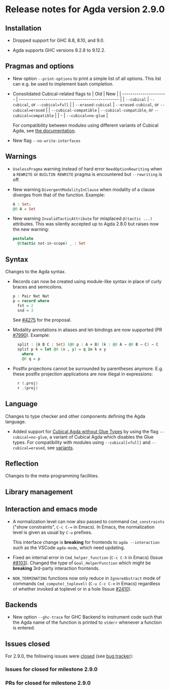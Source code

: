 Release notes for Agda version 2.9.0
====================================

Installation
------------

* Dropped support for GHC 8.8, 8.10, and 9.0.

* Agda supports GHC versions 9.2.8 to 9.12.2.

Pragmas and options
-------------------

* New option `--print-options` to print a simple list of all options.
  This list can e.g. be used to implement bash completion.

* Consolidated Cubical-related flags to
  | Old                    | New                                               |
  | ---------------------- | ------------------------------------------------- |
  | `--cubical`            | `--cubical`, or `--cubical=full`                  |
  | `--erased-cubical`     | `--erased-cubical`, or `--cubical=erased`         |
  | `--cubical-compatible` | `--cubical-compatible`, or `--cubical=compatible` |
  | -                      | `--cubical=no-glue`                               |

  For compatibility between modules using different variants of Cubical Agda, see
  [the documentation](https://agda.readthedocs.io/en/v2.9.0/language/cubical.html#variants).

* New flag `--no-write-interfaces`

Warnings
--------

* `UselessPragma` warning instead of hard error `NeedOptionRewriting` when a
  `REWRITE` or `BUILTIN REWRITE` pragma is encountered but `--rewriting` is off.

* New warning `DivergentModalityInClause` when modality of a clause diverges
  from that of the function.  Example:
  ```agda
  A : Set₁
  @0 A = Set
  ```

* New warning `InvalidTacticAttribute` for misplaced `@(tactic ...)` attributes.
  This was silently accepted up to Agda 2.8.0 but raises now the new warning:
  ```agda
  postulate
    @(tactic not-in-scope) _ : Set
  ```

Syntax
------

Changes to the Agda syntax.

* Records can now be created using module-like syntax in place of curly braces
  and semicolons.

  ```agda
  p : Pair Nat Nat
  p = record where
    fst = 2
    snd = 3
  ```

  See [#4275](https://github.com/agda/agda/issues/4275) for the proposal.

* Modality annotations in aliases and let-bindings are now supported
  (PR [#7990]()).
  Example:
  ```agda
    split : {A B C : Set} (@0 p : A × B) (k : @0 A → @0 B → C) → C
    split p k = let @0 (x , y) = q in k x y
      where
      @0 q = p
  ```

* Postfix projections cannot be surrounded by parentheses anymore.
  E.g. these postfix projection applications are now illegal in expressions:
  ```agda
    r (.proj)
    r .(proj)
  ```

Language
--------

Changes to type checker and other components defining the Agda language.

* Added support for [Cubical Agda without Glue Types](https://agda.readthedocs.io/en/v2.9.0/language/cubical.html#cubical-agda-without-glue)
  by using the flag `--cubical=no-glue`,
  a variant of Cubical Agda which disables the Glue types.
  For compatibility with modules using `--cubical[=full]` and `--cubical=erased`, see
  [variants](https://agda.readthedocs.io/en/v2.9.0/language/cubical.html#variants).


Reflection
----------

Changes to the meta-programming facilities.

Library management
------------------


Interaction and emacs mode
--------------------------

* A normalization level can now also passed to command `Cmd_constraints`
  ("show constraints", `C-c C-=` in Emacs).
  In Emacs, the normalization level is given as usual by `C-u` prefixes.

  This interface change is **breaking** for frontends to `agda --interaction`
  such as the VSCode `agda-mode`, which need updating.

* Fixed an internal error in `Cmd_helper_function` (`C-c C-h` in Emacs)
  (Issue [#8103](https://github.com/agda/agda/issue/8103)).
  Changed the type of `Goal_HelperFunction` which might be **breaking**
  3rd-party interaction frontends.

* `NON_TERMINATING` functions now only reduce in `IgnoreAbstract` mode of
  commands `Cmd_compute(_toplevel)` (`C-u C-c C-n` in Emacs)
  regardless of whether invoked at toplevel or in a hole
  (Issue [#2410](https://github.com/agda/agda/issue/2410)).

Backends
--------

* New option `--ghc-trace` for GHC Backend to instrument code
  such that the Agda name of the function is printed to `stderr`
  whenever a function is entered.

Issues closed
-------------

For 2.9.0, the following issues were
[closed](https://github.com/agda/agda/issues?q=is%3Aissue+milestone%3A2.9.0+is%3Aclosed)
(see [bug tracker](https://github.com/agda/agda/issues)):

### Issues for closed for milestone 2.9.0

### PRs for closed for milestone 2.9.0
